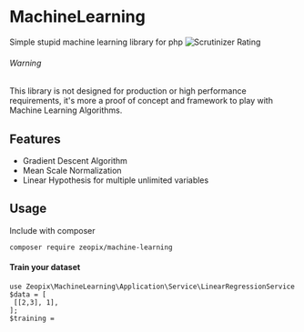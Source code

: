 # MachineLearning
Simple stupid machine learning library for php
![Scrutinizer Rating](https://scrutinizer-ci.com/g/zeopix/MachineLearning/badges/quality-score.png?b=master "Scrutinizer Rating")

###### Warning
This library is not designed for production or high performance requirements, it's more a proof of concept and framework to play with Machine Learning Algorithms.

## Features
- Gradient Descent Algorithm
- Mean Scale Normalization
- Linear Hypothesis for multiple unlimited variables

## Usage
Include with composer
```
composer require zeopix/machine-learning
```

#### Train your dataset
```
use Zeopix\MachineLearning\Application\Service\LinearRegressionService
$data = [
 [[2,3], 1],
];
$training = 


